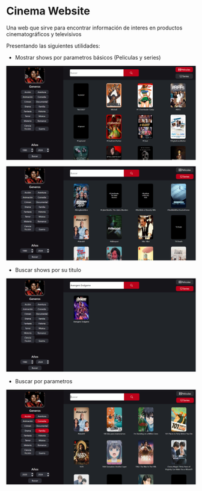 # Cinema Website

Una web que sirve para encontrar información de interes en productos cinematográficos y televisivos

Presentando las siguientes utilidades: 

- Mostrar shows por parametros básicos (Peliculas y series)
  
![Paginas principales](img/pagina-principal.png)

![Paginas principales](img/pagina-principal-series.png)

- Buscar shows por su titulo
  
![Paginas principales](img/busqueda-por-titulo.png)

- Buscar por parametros

![Paginas principales](img/busqueda-por-parametros.png)

